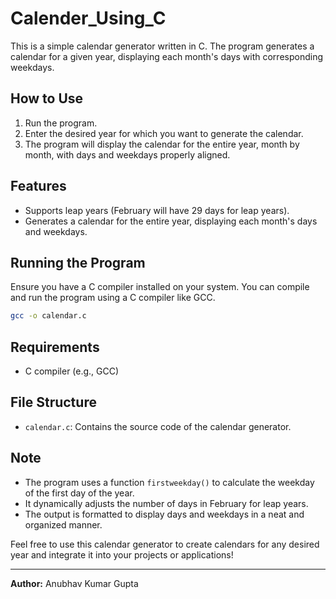 # Calender_Using_C

This is a simple calendar generator written in C. The program generates a calendar for a given year, displaying each month's days with corresponding weekdays.

## How to Use
1. Run the program.
2. Enter the desired year for which you want to generate the calendar.
3. The program will display the calendar for the entire year, month by month, with days and weekdays properly aligned.

## Features
- Supports leap years (February will have 29 days for leap years).
- Generates a calendar for the entire year, displaying each month's days and weekdays.

## Running the Program
Ensure you have a C compiler installed on your system. You can compile and run the program using a C compiler like GCC.

```bash
gcc -o calendar.c
```

## Requirements
- C compiler (e.g., GCC)

## File Structure
- `calendar.c`: Contains the source code of the calendar generator.

## Note
- The program uses a function `firstweekday()` to calculate the weekday of the first day of the year.
- It dynamically adjusts the number of days in February for leap years.
- The output is formatted to display days and weekdays in a neat and organized manner.

Feel free to use this calendar generator to create calendars for any desired year and integrate it into your projects or applications!

---

**Author:** Anubhav Kumar Gupta
